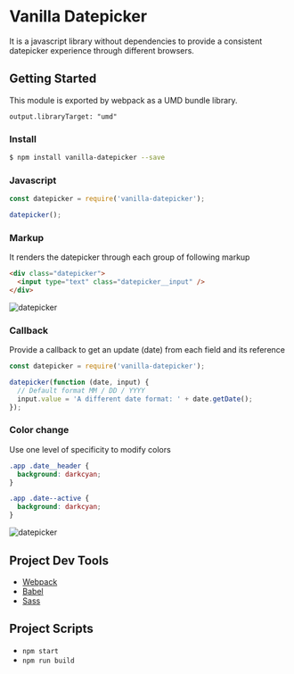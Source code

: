 # Vanilla Datepicker

It is a javascript library without dependencies to provide a consistent datepicker experience through different browsers.

## Getting Started

This module is exported by webpack as a UMD bundle library.

`output.libraryTarget: "umd"`

### Install

```bash
$ npm install vanilla-datepicker --save
```

### Javascript

```js
const datepicker = require('vanilla-datepicker');

datepicker();
```

### Markup

It renders the datepicker through each group of following markup

```html
<div class="datepicker">
  <input type="text" class="datepicker__input" />
</div>
```

![datepicker](https://i.imgur.com/DigH7Ls.jpg")

### Callback

Provide a callback to get an update (date) from each field and its reference

```js
const datepicker = require('vanilla-datepicker');

datepicker(function (date, input) {
  // Default format MM / DD / YYYY
  input.value = 'A different date format: ' + date.getDate();
});
```

### Color change

Use one level of specificity to modify colors

```css
.app .date__header {
  background: darkcyan;
}

.app .date--active {
  background: darkcyan;
}
```

![datepicker](https://i.imgur.com/pJoAc2p.jpg")

## Project Dev Tools

- [Webpack](https://webpack.github.io/)
- [Babel](https://babeljs.io/)
- [Sass](http://sass-lang.com/)

## Project Scripts

- `npm start`
- `npm run build`
